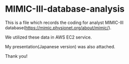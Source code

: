# MIMIC-III-database-analysis

This is a file which records the coding for analyst MIMIC-III database(https://mimic.physionet.org/about/mimic/).

We utilized these data in AWS EC2 service.

My presentation(Japanese version) was also attached.

Thank you! 

